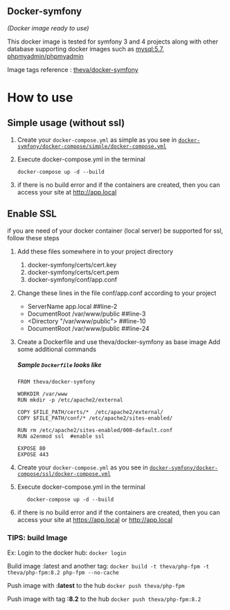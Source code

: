 ## Docker-symfony
_(Docker image ready to use)_


This docker image is tested for symfony 3 and 4 projects
along with other database supporting docker images such as 
<a target="_blank" href="https://hub.docker.com/_/mysql">mysql:5.7</a>, 
<a target="_blank" href="https://hub.docker.com/r/phpmyadmin/phpmyadmin">phpmyadmin/phpmyadmin</a>


Image tags reference : [theva/docker-symfony](https://cloud.docker.com/repository/docker/theva/docker-symfony)

# How to use

## Simple usage (without ssl)

1. Create your <code>docker-compose.yml</code> as simple as you see in [<code>docker-symfony/docker-compose/simple/docker-compose.yml</code>](https://github.com/latheva/docker-symfony/blob/master/docker-compose/simple/docker-compose.yml)

2. Execute docker-compose.yml in the terminal
       
       docker-compose up -d --build
       
3. if there is no build error and if the containers are created, then you can access your site
at http://app.local

## Enable SSL

if you are need of your docker container (local server) be supported for ssl, follow these steps

1. Add these files somewhere in to your project directory
    1. docker-symfony/certs/cert.key
    2. docker-symfony/certs/cert.pem
    3. docker-symfony/conf/app.conf
    
2. Change these lines in the file conf/app.conf according to your project
     * ServerName app.local           ##line-2
     * DocumentRoot /var/www/public   ##line-3
     * <Directory "/var/www/public">  ##line-10
     * DocumentRoot /var/www/public   ##line-24
    
3. Create a Dockerfile and use theva/docker-symfony as base image Add some additional commands

      ##### Sample <code>Dockerfile</code> looks like

       FROM theva/docker-symfony
       
       WORKDIR /var/www
       RUN mkdir -p /etc/apache2/external
       
       COPY $FILE_PATH/certs/*  /etc/apache2/external/
       COPY $FILE_PATH/conf/* /etc/apache2/sites-enabled/
        
       RUN rm /etc/apache2/sites-enabled/000-default.conf
       RUN a2enmod ssl  #enable ssl
    
       EXPOSE 80
       EXPOSE 443
       
 4. Create your <code>docker-compose.yml</code> as you see in [<code>docker-symfony/docker-compose/ssl/docker-compose.yml</code>](https://github.com/latheva/docker-symfony/blob/master/docker-compose/ssl/docker-compose.yml)
    
 5. Execute docker-compose.yml in the terminal
           
           docker-compose up -d --build
 
 6. if there is no build error and if the containers are created, then you can access your site
    at https://app.local or http://app.local


### TIPS: build Image
Ex:
Login to the docker hub:
`docker login`

Build image :latest and another tag:
`docker build -t theva/php-fpm -t theva/php-fpm:8.2 php-fpm --no-cache`

Push image with **:latest** to the hub
`docker push theva/php-fpm`

Push image with tag **:8.2** to the hub
`docker push theva/php-fpm:8.2`

